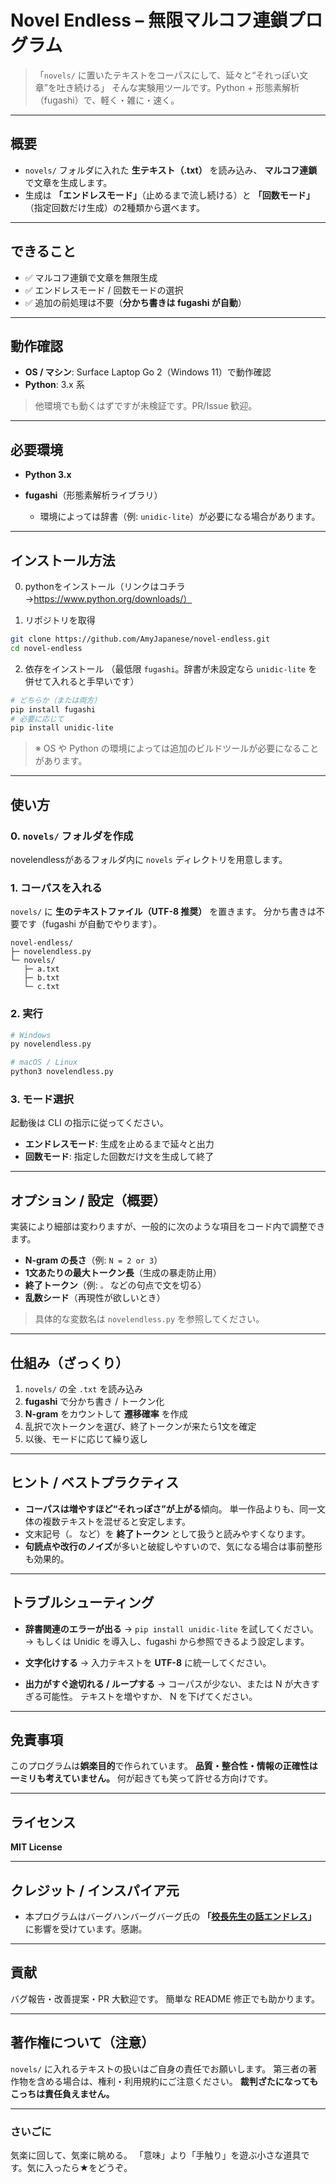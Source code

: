 # Novel Endless – 無限マルコフ連鎖プログラム

> 「`novels/` に置いたテキストをコーパスにして、延々と“それっぽい文章”を吐き続ける」
> そんな実験用ツールです。Python + 形態素解析（fugashi）で、軽く・雑に・速く。

---

## 概要

* `novels/` フォルダに入れた **生テキスト（.txt）** を読み込み、
  **マルコフ連鎖** で文章を生成します。
* 生成は **「エンドレスモード」**（止めるまで流し続ける）と
  **「回数モード」**（指定回数だけ生成）の2種類から選べます。

---

## できること

* ✅ マルコフ連鎖で文章を無限生成
* ✅ エンドレスモード / 回数モードの選択
* ✅ 追加の前処理は不要（**分かち書きは fugashi が自動**）

---

## 動作確認

* **OS / マシン**: Surface Laptop Go 2（Windows 11）で動作確認
* **Python**: 3.x 系

> 他環境でも動くはずですが未検証です。PR/Issue 歓迎。

---

## 必要環境

* **Python 3.x**
* **fugashi**（形態素解析ライブラリ）

  * 環境によっては辞書（例: `unidic-lite`）が必要になる場合があります。

---

## インストール方法

0. pythonをインストール（リンクはコチラ→https://www.python.org/downloads/）

1. リポジトリを取得

```bash
git clone https://github.com/AmyJapanese/novel-endless.git
cd novel-endless
```

2. 依存をインストール
   （最低限 `fugashi`。辞書が未設定なら `unidic-lite` を併せて入れると手早いです）

```bash
# どちらか（または両方）
pip install fugashi
# 必要に応じて
pip install unidic-lite
```

> ※ OS や Python の環境によっては追加のビルドツールが必要になることがあります。

---

## 使い方

### 0. `novels/` フォルダを作成

novelendlessがあるフォルダ内に `novels` ディレクトリを用意します。

### 1. コーパスを入れる

`novels/` に **生のテキストファイル（UTF-8 推奨）** を置きます。
分かち書きは不要です（fugashi が自動でやります）。

```
novel-endless/
├─ novelendless.py
└─ novels/
   ├─ a.txt
   ├─ b.txt
   └─ c.txt
```

### 2. 実行

```bash
# Windows
py novelendless.py

# macOS / Linux
python3 novelendless.py
```

### 3. モード選択

起動後は CLI の指示に従ってください。

* **エンドレスモード**: 生成を止めるまで延々と出力
* **回数モード**: 指定した回数だけ文を生成して終了

---

## オプション / 設定（概要）

実装により細部は変わりますが、一般的に次のような項目をコード内で調整できます。

* **N-gram の長さ**（例: `N = 2 or 3`）
* **1文あたりの最大トークン長**（生成の暴走防止用）
* **終了トークン**（例: `。` などの句点で文を切る）
* **乱数シード**（再現性が欲しいとき）

> 具体的な変数名は `novelendless.py` を参照してください。

---

## 仕組み（ざっくり）

1. `novels/` の全 `.txt` を読み込み
2. **fugashi** で分かち書き / トークン化
3. **N-gram** をカウントして **遷移確率** を作成
4. 乱択で次トークンを選び、終了トークンが来たら1文を確定
5. 以後、モードに応じて繰り返し

---

## ヒント / ベストプラクティス

* **コーパスは増やすほど“それっぽさ”が上がる**傾向。
  単一作品よりも、同一文体の複数テキストを混ぜると安定します。
* 文末記号（`。` など）を **終了トークン** として扱うと読みやすくなります。
* **句読点や改行のノイズ**が多いと破綻しやすいので、気になる場合は事前整形も効果的。

---

## トラブルシューティング

* **辞書関連のエラーが出る**
  → `pip install unidic-lite` を試してください。
  → もしくは Unidic を導入し、fugashi から参照できるよう設定します。

* **文字化けする**
  → 入力テキストを **UTF-8** に統一してください。

* **出力がすぐ途切れる / ループする**
  → コーパスが少ない、または N が大きすぎる可能性。
  テキストを増やすか、 N を下げてください。

---

## 免責事項

このプログラムは**娯楽目的**で作られています。
**品質・整合性・情報の正確性は一ミリも考えていません。**
何が起きても笑って許せる方向けです。

---

## ライセンス

**MIT License**

---

## クレジット / インスパイア元

* 本プログラムはバーグハンバーグバーグ氏の **「[校長先生の話エンドレス](https://koucho-endless.com/)」** に影響を受けています。感謝。

---

## 貢献

バグ報告・改善提案・PR 大歓迎です。
簡単な README 修正でも助かります。

---

## 著作権について（注意）

`novels/` に入れるテキストの扱いはご自身の責任でお願いします。
第三者の著作物を含める場合は、権利・利用規約にご注意ください。
**裁判ざたになってもこっちは責任負えません。**

---

### さいごに

気楽に回して、気楽に眺める。
「意味」より「手触り」を遊ぶ小さな道具です。気に入ったら★をどうぞ。
